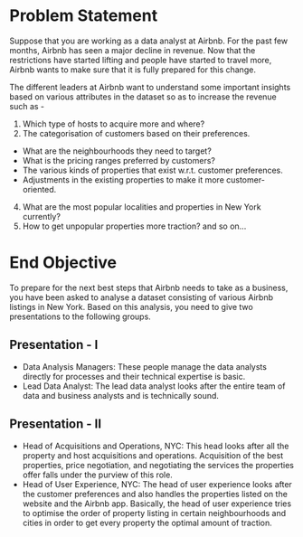 # Problem Statement
Suppose that you are working as a data analyst at Airbnb. For the past few months, Airbnb has seen a major decline in revenue. Now that the restrictions have started lifting and people have started to travel more, Airbnb wants to make sure that it is fully prepared for this change.

The different leaders at Airbnb want to understand some important insights based on various attributes in the dataset so as to increase the revenue such as -

1. Which type of hosts to acquire more and where?
2. The categorisation of customers based on their preferences.
  * What are the neighbourhoods they need to target?
  * What is the pricing ranges preferred by customers?
  * The various kinds of properties that exist w.r.t. customer preferences.
  * Adjustments in the existing properties to make it more customer-oriented.
4. What are the most popular localities and properties in New York currently?
5. How to get unpopular properties more traction? and so on...

# End Objective
To prepare for the next best steps that Airbnb needs to take as a business, you have been asked to analyse a dataset consisting of various Airbnb listings in New York. Based on this analysis, you need to give two presentations to the following groups.

## Presentation - I

  * Data Analysis Managers: These people manage the data analysts directly for processes and their technical expertise is basic.
  * Lead Data Analyst: The lead data analyst looks after the entire team of data and business analysts and is technically sound.

## Presentation - II
  * Head of Acquisitions and Operations, NYC: This head looks after all the property and host acquisitions and operations. Acquisition of the best properties, price negotiation, and negotiating the services the properties offer falls under the purview of this role.
  * Head of User Experience, NYC: The head of user experience looks after the customer preferences and also handles the properties listed on the website and the Airbnb app. Basically, the head of user experience tries to optimise the order of property listing in certain neighbourhoods and cities in order to get every property the optimal amount of traction.

